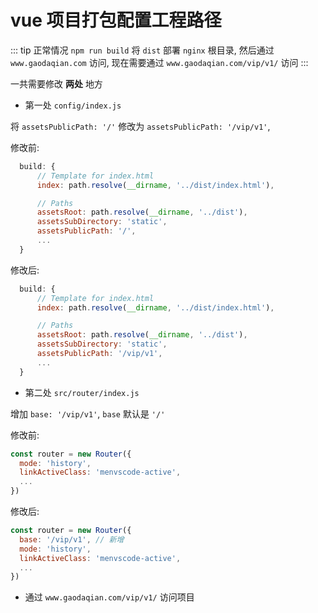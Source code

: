 # vue 项目打包配置工程路径

::: tip
正常情况 `npm run build` 将 `dist` 部署 `nginx` 根目录, 然后通过 `www.gaodaqian.com` 访问, 现在需要通过 `www.gaodaqian.com/vip/v1/` 访问
:::

一共需要修改 **两处** 地方

- 第一处 `config/index.js`

将 `assetsPublicPath: '/'` 修改为 `assetsPublicPath: '/vip/v1'`,

修改前:

```js {8}
  build: {
      // Template for index.html
      index: path.resolve(__dirname, '../dist/index.html'),

      // Paths
      assetsRoot: path.resolve(__dirname, '../dist'),
      assetsSubDirectory: 'static',
      assetsPublicPath: '/',
      ...
  }
```

修改后:

```js {8}
  build: {
      // Template for index.html
      index: path.resolve(__dirname, '../dist/index.html'),

      // Paths
      assetsRoot: path.resolve(__dirname, '../dist'),
      assetsSubDirectory: 'static',
      assetsPublicPath: '/vip/v1',
      ...
  }
```

- 第二处 `src/router/index.js`

增加 `base: '/vip/v1'`, `base` 默认是 `'/'`

修改前:

```js
const router = new Router({
  mode: 'history',
  linkActiveClass: 'menvscode-active',
  ...
})
```

修改后:

```js {2}
const router = new Router({
  base: '/vip/v1', // 新增
  mode: 'history',
  linkActiveClass: 'menvscode-active',
  ...
})
```

- 通过 `www.gaodaqian.com/vip/v1/` 访问项目